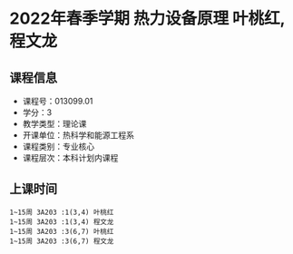 # 2022年春季学期 热力设备原理 叶桃红, 程文龙






## 课程信息

- 课程号：013099.01
- 学分：3
- 教学类型：理论课
- 开课单位：热科学和能源工程系
- 课程类别：专业核心
- 课程层次：本科计划内课程

## 上课时间

```
1~15周 3A203 :1(3,4) 叶桃红
1~15周 3A203 :1(3,4) 程文龙
1~15周 3A203 :3(6,7) 叶桃红
1~15周 3A203 :3(6,7) 程文龙
```

